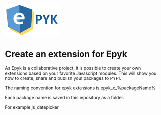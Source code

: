 
![](https://raw.githubusercontent.com/epykure/epyk-ui/master/epyk/static/images/epyklogo_whole_big.png)

# Create an extension for Epyk


As Epyk is a collaborative project, it is possible to create your own extensions based on your favorite Javascript modules.
This will show you how to create, share and publish your packages to PYPI.

The naming convention for epyk extensions is epyk_x_%packageName%

Each package name is saved in this repository as a folder.

For example js_datepicker


